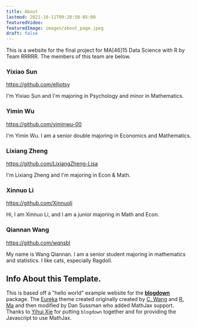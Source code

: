 ```yaml
---
title: About
lastmod: 2021-10-11T09:20:50-05:00
featuredVideo: 
featuredImage: images/about_page.jpeg
draft: false
---
```


This is a website for the final project for MA[46]15 Data Science with R by Team RRRRR.
The members of this team are below.

### Yixiao Sun
https://github.com/elliotsy

I'm Yixiao Sun and I'm majoring in Psychology and minor in Mathematics.

### Yimin Wu

https://github.com/yiminwu-00

I'm Yimin Wu. I am a senior double majoring in Economics and Mathematics.

### Lixiang Zheng

https://github.com/LixiangZheng-Lisa

I'm Lixiang Zheng and I'm majoring in Econ & Math.

### Xinnuo Li

https://github.com/Xinnuoli

Hi, I am Xinnuo Li, and I am a junior majoring in Math and Econ.

### Qiannan Wang

https://github.com/wqnsbl   

My name is Wang Qiannan. I am a senior student majoring in mathematics and statistics. I like cats, especially Ragdoll.

<!-- Please leave in the information below -->

## Info About this Template.

This is based off a "hello world" example website for the [**blogdown**](https://github.com/rstudio/blogdown) package. The [Eureka](https://www.wangchucheng.com/en/docs/eureka/) theme created originally created by  [C. Wang](https://www.wangchucheng.com/zh/) and [R. Ma](https://www.ruiqima.com/zh/) and then modified by Dan Sussman who added MathJax support. Thanks to [Yihui Xie](https://github.com/yihui/) for putting `blogdown` together and for providing the Javascript to use MathJax.
